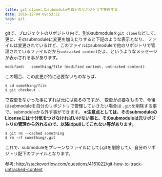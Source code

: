 ```yaml
---
title: git cloneしたsubmoduleを自分のリポジトリで管理する
date: 2016-12-04 09:53:32
tags: git
---
```


gitで、プロジェクトのリポジトリ内で、別のsubmoduleを`git clone`などして、
更に、そのsubmoduleに変更を加えたりすると下記のような表示となり、
ファイルは変更されているけど、このファイルはsubmoduleで他のリポジトリで管理されているファイルだから`untracked content`だよ、というようなメッセージが表示される事があります。

``` shell
modified:   something/file (modified content, untracked content)
```

この場合、この変更が特に必要ないものならば、
```
$ cd something/file
$ git checkout .
```
で変更をなかった事にすれば元には戻るのですが、
変更が必要なもので、今後はsubmoduleを自分のリポジトリで管理していきたい場合は
`.git`を削除する事で、submoduleから外す事ができます。
**※注意点としては、そのsubmoduleのLicenseには十分気をつけなければいけない事と、そのsubmoduleは元リポジトリの管理から外れるので、以降はpullしてこれない等があります。**

```
$ git rm --cached something
$ rm -rf something/.git
```

これで、submoduleをプレーンなファイルにして(.gitを削除して)、自分のリポジトリ配下のファイルとなります。

参考: http://stackoverflow.com/questions/4161022/git-how-to-track-untracked-content